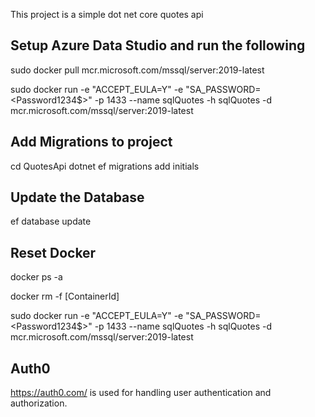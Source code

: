 ﻿

This project is a simple dot net core quotes api

## Setup Azure Data Studio and run the  following

sudo docker pull mcr.microsoft.com/mssql/server:2019-latest

sudo docker run -e "ACCEPT_EULA=Y" -e "SA_PASSWORD=<Password1234$>" -p 1433 --name sqlQuotes -h sqlQuotes -d mcr.microsoft.com/mssql/server:2019-latest


## Add Migrations to project
 cd QuotesApi
dotnet ef migrations add initials

## Update the Database
ef database update


## Reset Docker 
docker ps -a

docker rm -f [ContainerId]

sudo docker run -e "ACCEPT_EULA=Y" -e "SA_PASSWORD=<Password1234$>" -p 1433 --name sqlQuotes -h sqlQuotes -d mcr.microsoft.com/mssql/server:2019-latest


## Auth0
https://auth0.com/ is used for handling user authentication and authorization.

